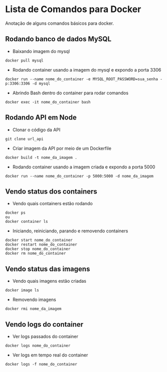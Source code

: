 # Lista de Comandos para Docker

Anotação de alguns comandos básicos para docker.

## Rodando banco de dados MySQL

* Baixando imagem do mysql 
```
docker pull mysql
```
* Rodando container usando a imagem do mysql e expondo a porta 3306
```
docker run --name nome_do_container -e MYSQL_ROOT_PASSWORD=sua_senha -p:3306:3306 -d mysql
```
* Abrindo Bash dentro do container para rodar comandos
```
docker exec -it nome_do_container bash
```

## Rodando API em Node

* Clonar o código da API
```
git clone url_api
```

* Criar imagem da API por meio de um Dockerfile
```
docker build -t nome_da_imagem .
```

* Rodando container usando a imagem criada e expondo a porta 5000
```
docker run --name nome_do_container -p 5000:5000 -d nome_da_imagem
```

## Vendo status dos containers

* Vendo quais containers estão rodando
```
docker ps
ou
docker container ls
```

* Iniciando, reiniciando, parando e removendo containers
```
docker start nome_do_container
docker restart nome_do_container
docker stop nome_do_container
docker rm nome_do_container
```

## Vendo status das imagens

* Vendo quais imagens estão criadas
```
docker image ls
```

* Removendo imagens
```
docker rmi nome_da_imagem
```

## Vendo logs do container

* Ver logs passados do container
```
docker logs nome_do_container
```
* Ver logs em tempo real do container
```
docker logs -f nome_do_container
```


